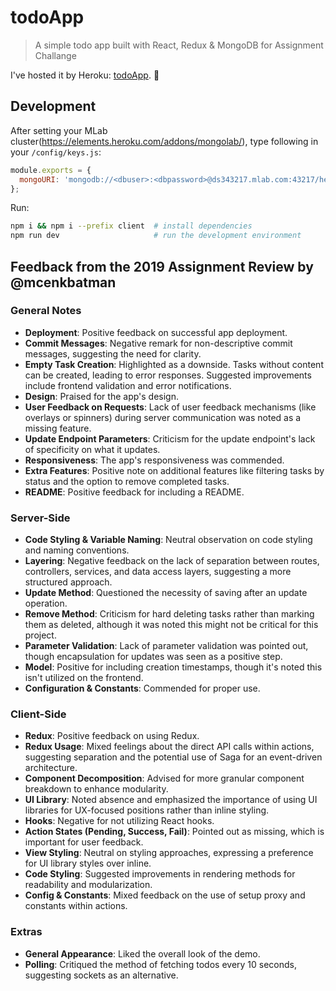 # todoApp

> A simple todo app built with React, Redux & MongoDB for Assignment Challange


I've hosted it by Heroku: [todoApp](https://serkaneken-todoapp.herokuapp.com/). 🐒

## Development

After setting your MLab cluster(https://elements.heroku.com/addons/mongolab/), type following in your `/config/keys.js`:

```js
module.exports = {
  mongoURI: 'mongodb://<dbuser>:<dbpassword>@ds343217.mlab.com:43217/heroku_k5bdv510'
};
```

Run:

```bash
npm i && npm i --prefix client  # install dependencies
npm run dev                     # run the development environment
```



## Feedback from the 2019 Assignment Review by @mcenkbatman

### General Notes

- **Deployment**: Positive feedback on successful app deployment.
- **Commit Messages**: Negative remark for non-descriptive commit messages, suggesting the need for clarity.
- **Empty Task Creation**: Highlighted as a downside. Tasks without content can be created, leading to error responses. Suggested improvements include frontend validation and error notifications.
- **Design**: Praised for the app's design.
- **User Feedback on Requests**: Lack of user feedback mechanisms (like overlays or spinners) during server communication was noted as a missing feature.
- **Update Endpoint Parameters**: Criticism for the update endpoint's lack of specificity on what it updates.
- **Responsiveness**: The app's responsiveness was commended.
- **Extra Features**: Positive note on additional features like filtering tasks by status and the option to remove completed tasks.
- **README**: Positive feedback for including a README.

### Server-Side

- **Code Styling & Variable Naming**: Neutral observation on code styling and naming conventions.
- **Layering**: Negative feedback on the lack of separation between routes, controllers, services, and data access layers, suggesting a more structured approach.
- **Update Method**: Questioned the necessity of saving after an update operation.
- **Remove Method**: Criticism for hard deleting tasks rather than marking them as deleted, although it was noted this might not be critical for this project.
- **Parameter Validation**: Lack of parameter validation was pointed out, though encapsulation for updates was seen as a positive step.
- **Model**: Positive for including creation timestamps, though it's noted this isn't utilized on the frontend.
- **Configuration & Constants**: Commended for proper use.

### Client-Side

- **Redux**: Positive feedback on using Redux.
- **Redux Usage**: Mixed feelings about the direct API calls within actions, suggesting separation and the potential use of Saga for an event-driven architecture.
- **Component Decomposition**: Advised for more granular component breakdown to enhance modularity.
- **UI Library**: Noted absence and emphasized the importance of using UI libraries for UX-focused positions rather than inline styling.
- **Hooks**: Negative for not utilizing React hooks.
- **Action States (Pending, Success, Fail)**: Pointed out as missing, which is important for user feedback.
- **View Styling**: Neutral on styling approaches, expressing a preference for UI library styles over inline.
- **Code Styling**: Suggested improvements in rendering methods for readability and modularization.
- **Config & Constants**: Mixed feedback on the use of setup proxy and constants within actions.

### Extras

- **General Appearance**: Liked the overall look of the demo.
- **Polling**: Critiqued the method of fetching todos every 10 seconds, suggesting sockets as an alternative.
